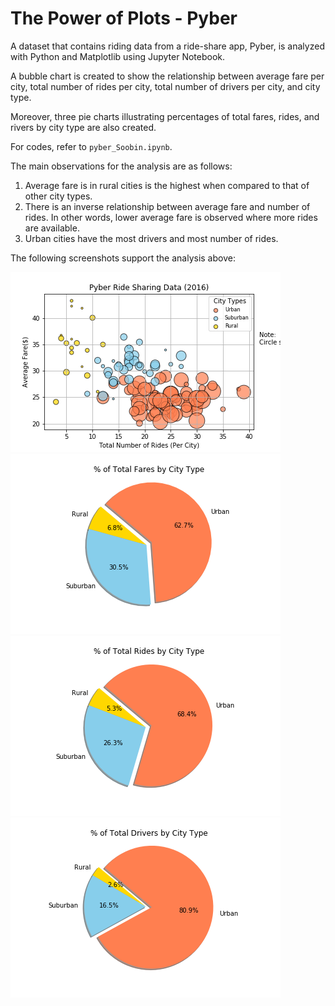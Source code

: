 # The Power of Plots - Pyber

A dataset that contains riding data from a ride-share app, Pyber, is analyzed with Python and Matplotlib using Jupyter Notebook.

A bubble chart is created to show the relationship between average fare per city, total number of rides per city, total number of drivers per city, and city type.

Moreover, three pie charts illustrating percentages of total fares, rides, and rivers by city type are also created.

For codes, refer to `pyber_Soobin.ipynb`.

The main observations for the analysis are as follows:
1. Average fare is in rural cities is the highest when compared to that of other city types.
2. There is an inverse relationship between average fare and number of rides. In other words, lower average fare is observed where more rides are available.
3. Urban cities have the most drivers and most number of rides.

The following screenshots support the analysis above:

![bubble](images/pyber_bubble.png)
![fares](images/total_fares.png)
![rides](images/total_rides.png)
![drivers](images/total_drivers.png)